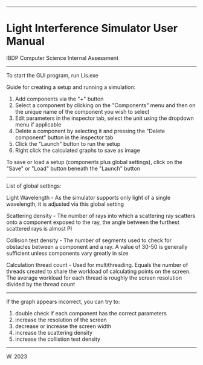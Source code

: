 --------------------------------------------------------------
# Light Interference Simulator User Manual

IBDP Computer Science Internal Assessment

--------------------------------------------------------------

To start the GUI program, run Lis.exe

Guide for creating a setup and running a simulation:

1. Add components via the "+" button
2. Select a component by clicking on the "Components" menu and then on the unique name of the component you wish to select
3. Edit parameters in the inspector tab, select the unit using the dropdown menu if applicable
4. Delete a component by selecting it and pressing the "Delete component" button in the inspector tab
5. Click the "Launch" button to run the setup
6. Right click the calculated graphs to save as image

To save or load a setup (components plus global settings), click on the "Save" or "Load" button beneath the "Launch" button

--------------------------------------------------------------

List of global settings:

Light Wavelength - As the simulator supports only light of a single wavelength, it is adjusted via this global setting

Scattering density - The number of rays into which a scattering ray scatters onto a component exposed to the ray, the angle between the furthest scattered rays is almost PI

Collision test density - The number of segments used to check for obstacles between a component and a ray. A value of 30-50 is generally sufficient unless components vary greatly in size

Calculation thread count - Used for multithreading. Equals the number of threads created to share the workload of calculating points on the screen. The average workload for each thread is roughly the screen resolution divided by the thread count

--------------------------------------------------------------

If the graph appears incorrect, you can try to:

1. double check if each component has the correct parameters
2. increase the resolution of the screen
3. decrease or increase the screen width
4. increase the scattering density
5. increase the collistion test density

--------------------------------------------------------------

W. 2023
